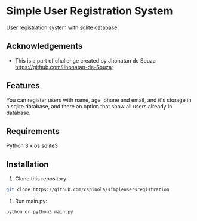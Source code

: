 
# Simple User Registration System

User registration system with sqlite database.
## Acknowledgements

- This is a part of challenge created by Jhonatan de Souza https://github.com/Jhonatan-de-Souza;
## Features

You can register users with name, age, phone and email, and it's storage in a sqlite database, and there an option that show all users already in database.

## Requirements
Python 3.x
os
sqlite3



## Installation

1. Clone this repository:

```bash
git clone https://github.com/cspinola/simpleusersregistration
```

1. Run main.py:

```bash
python or python3 main.py
```
    
